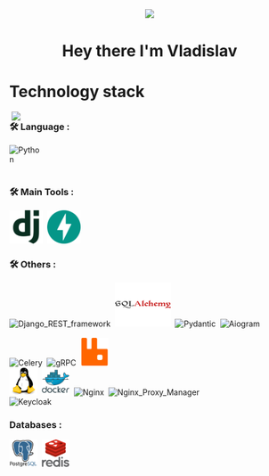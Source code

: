 <div id="header" align="center">
  <img src="https://i.giphy.com/media/v1.Y2lkPTc5MGI3NjExeGZmeHNxenR0bThsdzB3cWZ5bWcwNXB4d3JndmFzYjJyaTVueXJpMSZlcD12MV9pbnRlcm5hbF9naWZfYnlfaWQmY3Q9Zw/WtTnAfZn6aVJfBzlN3/giphy.gif"
 width="150"/>
  <h1>
  Hey there I'm Vladislav
 </h1>
</div>

<div id="body">
  <h1>
  Technology stack
 </h1>
  <img src="https://user-images.githubusercontent.com/74038190/212750999-42ff8a64-dad8-4772-9648-849968543991.gif" align=right width="500"/>
</div>

### :hammer_and_wrench: Language :
<div>
<img src="https://user-images.githubusercontent.com/74038190/212257472-08e52665-c503-4bd9-aa20-f5a4dae769b5.gif" title="Python" alt="Python" align=left width="60" height="60"/>
 <br>
  <br>
    <br>
</div>

### :hammer_and_wrench: Main Tools :

<div>
  <img src="https://raw.githubusercontent.com/devicons/devicon/6910f0503efdd315c8f9b858234310c06e04d9c0/icons/django/django-plain.svg" title="Django" alt="Django" width="60" height="60"/>&nbsp;
  <img src="https://raw.githubusercontent.com/devicons/devicon/6910f0503efdd315c8f9b858234310c06e04d9c0/icons/fastapi/fastapi-plain.svg" title="FastAPI" alt="FastAPI" width="60" height="60"/>&nbsp;
    <br>
</div>

### :hammer_and_wrench: Others :
<div>
  <img src="https://s3.amazonaws.com/media-p.slid.es/uploads/708405/images/4005243/django_rest_500x500.png" title="Django_REST_framework" alt="Django_REST_framework" width="50" height="50"/>&nbsp;
  <img src="https://raw.githubusercontent.com/devicons/devicon/6910f0503efdd315c8f9b858234310c06e04d9c0/icons/sqlalchemy/sqlalchemy-original-wordmark.svg" title="SQLAlchemy" alt="SQLAlchemy" width="100" height="80"/>&nbsp;
  <img src="https://newreleases.io/icon/github/pydantic" title="Pydantic" alt="Pydantic" width="50" height="50"/>&nbsp;
  <img src="https://60.img.avito.st/image/1/1.6HpTfLa6RJNl1YaWD1O0J5HfQpfnX0xR4t9Am-_XRg.5V60yI-bxYlC3EPHEJpAC5GD77Le_yTCzuciVAtVgcU" title="Aiogram" alt="Aiogram" width="50" height="50"/>&nbsp;
   <br>
   <br>
</div>
<div>
  <img src="https://blog.4linux.com.br/wp-content/uploads/2017/07/celery-1000x1000_c.jpg" title="Celery" alt="Celery" width="50" height="50"/>&nbsp;
  <img src="https://github.com/user-attachments/assets/f4739117-3fb2-4107-8484-b301f8e04fce" title="gRPC" alt="gRPC" width="50" height="50"/>&nbsp;
  <img src="https://raw.githubusercontent.com/devicons/devicon/6910f0503efdd315c8f9b858234310c06e04d9c0/icons/rabbitmq/rabbitmq-original.svg" title="RabbitMQ" alt="RabbitMQ" width="50" height="50"/>&nbsp;
   <br>

</div>

<div>
  <img src="https://raw.githubusercontent.com/devicons/devicon/6910f0503efdd315c8f9b858234310c06e04d9c0/icons/linux/linux-original.svg" title="Linux" alt="Linux" width="50" height="50"/>&nbsp;
  <img src="https://raw.githubusercontent.com/devicons/devicon/6910f0503efdd315c8f9b858234310c06e04d9c0/icons/docker/docker-original-wordmark.svg" title="Docker" alt="Docker" width="50" height="50"/>&nbsp;
  <img src="https://github.com/user-attachments/assets/1b8be277-334e-4ea2-bfa3-2ee4d44510f8" title="Nginx" alt="Nginx" width="70" height="70"/>&nbsp;
  <img src="https://sun9-42.userapi.com/PhRgi64F_O0dDpeh6HK9U4y6YYz2HsCKe2X9kQ/TC0Tel0fVVs.jpg" title="Nginx_Proxy_Manager" alt="Nginx_Proxy_Manager" width="60" height="60"/>&nbsp;
   <br>

</div>

<div>
  <img src="https://temofeev.ru/upload/iblock/930/930f18cfdb29f9ce3e3fc52f3da6e67e.png" title="Keycloak" alt="Keycloak" width="100" height="100"/>&nbsp;
   <br>

</div>

### Databases :

<div>
  <img src="https://raw.githubusercontent.com/devicons/devicon/6910f0503efdd315c8f9b858234310c06e04d9c0/icons/postgresql/postgresql-original-wordmark.svg" title="PostgreSQL" alt="PostgreSQL" width="50" height="50"/>&nbsp;
  <img src="https://raw.githubusercontent.com/devicons/devicon/6910f0503efdd315c8f9b858234310c06e04d9c0/icons/redis/redis-original-wordmark.svg" title="Redis" alt="Redis" width="50" height="50"/>&nbsp;
   <br>
</div>

